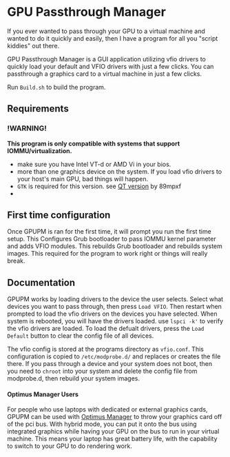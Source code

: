 # GPU Passthrough Manager

If you ever wanted to pass through your GPU to a virtual machine and wanted to do it quickly and easily, then I have a program for all you "script kiddies" out there.

GPU Passthrough Manager is a GUI application utilizing vfio drivers to quickly load your default and VFIO drivers with just a few clicks. You can passthrough a graphics card to a virtual machine in just a few clicks.

Run `Build.sh` to build the program.
## Requirements
### !WARNING!
**This program is only compatible with systems that support IOMMU/virtualization.**
- make sure you have Intel VT-d or AMD Vi in your bios.
- more than one graphics device on the system. If you load vfio drivers to your host's main GPU, bad things will happen.
- `GTK` is required for this version. see [QT version](https://github.com/89mpxf/GPU-Passthrough-Manager-Python) by 89mpxf
- 
## First time configuration
Once GPUPM is ran for the first time, it will prompt you run the first time setup. This Configures Grub bootloader to pass IOMMU kernel parameter and adds VFIO modules. This rebuilds Grub bootloader and rebuilds system images. This required for the program to work right or things will really break. 
## Documentation
GPUPM works by loading drivers to the device the user selects. Select what devices you want to pass through, then press `Load VFIO`. Then restart when prompted to load the vfio drivers on the devices you have selected. When system is rebooted, you will have the drivers loaded. use `lspci -k'` to verify the vfio drivers are loaded. To load the defualt drivers, press the `Load Default` button to clear the config file of all devices.

The vfio config is stored at the programs directory as `vfio.conf`. This configuration is copied to `/etc/modprobe.d/` and replaces or creates the file there. If you pass through a device and your system does not boot, then you need to `chroot` into your system and delete the config file from modprobe.d, then rebuild your system images.

#### Optimus Manager Users
For people who use laptops with dedicated or external graphics cards, GPUPM can be used with [Optimus Manager](https://github.com/Askannz/optimus-manager) to throw your graphics card off of the pci bus. With hybrid mode, you can put it onto the bus using integrated graphics while having your GPU on the bus to run in your virtual machine. This means your laptop has great battery life, with the capability to switch to your GPU to do rendering work.

